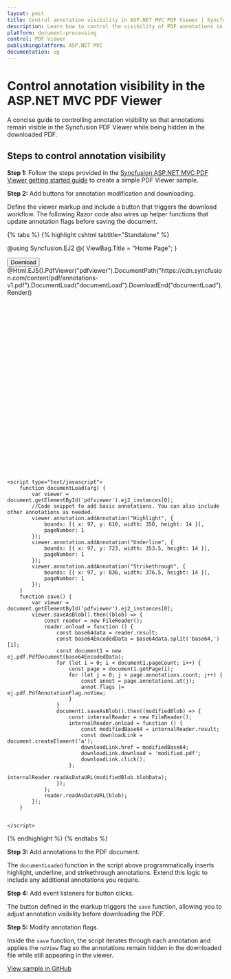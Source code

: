 ```yaml
---
layout: post
title: Control annotation visibility in ASP.NET MVC PDF Viewer | Syncfusion
description: Learn how to control the visibility of PDF annotations in the ASP.NET MVC PDF Viewer, ensuring annotations appear only in the viewer as needed.
platform: document-processing
control: PDF Viewer
publishingplatform: ASP.NET MVC
documentation: ug
---
```


# Control annotation visibility in the ASP.NET MVC PDF Viewer

A concise guide to controlling annotation visibility so that annotations remain visible in the Syncfusion PDF Viewer while being hidden in the downloaded PDF.

## Steps to control annotation visibility

**Step 1:** Follow the steps provided in the [Syncfusion ASP.NET MVC PDF Viewer getting started guide](https://help.syncfusion.com/document-processing/pdf/pdf-viewer/asp-net-mvc/getting-started) to create a simple PDF Viewer sample.

**Step 2:** Add buttons for annotation modification and downloading.

Define the viewer markup and include a button that triggers the download workflow. The following Razor code also wires up helper functions that update annotation flags before saving the document.

{% tabs %}
{% highlight cshtml tabtitle="Standalone" %}

@using Syncfusion.EJ2
@{
    ViewBag.Title = "Home Page";
}
<div>
    <div style="height:500px;width:100%;">
        <button onclick="save()">Download</button>
        <!-- Render PDF Viewer using the Html helper method -->
        @Html.EJS().PdfViewer("pdfviewer").DocumentPath("https://cdn.syncfusion.com/content/pdf/annotations-v1.pdf").DocumentLoad("documentLoad").DownloadEnd("documentLoad").Render()
    </div>
</div>

    <script type="text/javascript">
        function documentLoad(arg) {
            var viewer = document.getElementById('pdfviewer').ej2_instances[0];
            //Code snippet to add basic annotations. You can also include other annotations as needed.
            viewer.annotation.addAnnotation("Highlight", {
                bounds: [{ x: 97, y: 610, width: 350, height: 14 }],
                pageNumber: 1
            });
            viewer.annotation.addAnnotation("Underline", {
                bounds: [{ x: 97, y: 723, width: 353.5, height: 14 }],
                pageNumber: 1
            });
            viewer.annotation.addAnnotation("Strikethrough", {
                bounds: [{ x: 97, y: 836, width: 376.5, height: 14 }],
                pageNumber: 1
            });
        }
        function save() {
            var viewer = document.getElementById('pdfviewer').ej2_instances[0];
            viewer.saveAsBlob().then((blob) => {
                const reader = new FileReader();
                reader.onload = function () {
                    const base64data = reader.result;
                    const base64EncodedData = base64data.split('base64,')[1];
                    const document1 = new ej.pdf.PdfDocument(base64EncodedData);
                    for (let i = 0; i < document1.pageCount; i++) {
                        const page = document1.getPage(i);
                        for (let j = 0; j < page.annotations.count; j++) {
                            const annot = page.annotations.at(j);
                            annot.flags |= ej.pdf.PdfAnnotationFlag.noView;
                        }
                    }
                    document1.saveAsBlob().then((modifiedBlob) => {
                        const internalReader = new FileReader();
                        internalReader.onload = function () {
                            const modifiedBase64 = internalReader.result;
                            const downloadLink = document.createElement('a');
                            downloadLink.href = modifiedBase64;
                            downloadLink.download = 'modified.pdf';
                            downloadLink.click();
                        };
                        internalReader.readAsDataURL(modifiedBlob.blobData);
                    });
                };
                reader.readAsDataURL(blob);
            });
        }


    </script>

{% endhighlight %}
{% endtabs %}

**Step 3:** Add annotations to the PDF document.

The `documentLoaded` function in the script above programmatically inserts highlight, underline, and strikethrough annotations. Extend this logic to include any additional annotations you require.

**Step 4:** Add event listeners for button clicks.

The button defined in the markup triggers the `save` function, allowing you to adjust annotation visibility before downloading the PDF.

**Step 5:** Modify annotation flags.

Inside the `save` function, the script iterates through each annotation and applies the `noView` flag so the annotations remain hidden in the downloaded file while still appearing in the viewer.

[View sample in GitHub](https://github.com/SyncfusionExamples/mvc-pdf-viewer-examples/tree/master/How%20to)
